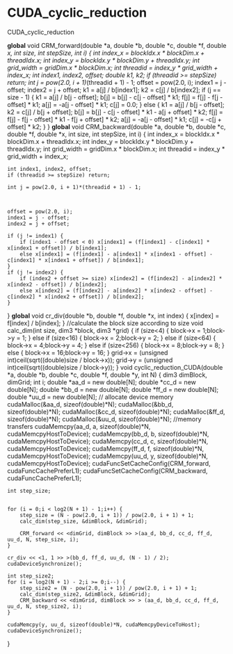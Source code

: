 # CUDA_cyclic_reduction
CUDA_cyclic_reduction


__global__ void CRM_forward(double *a, double *b, double *c, double *f, double *x, int size, int stepSize, int i) {
	int index_x = blockIdx.x * blockDim.x + threadIdx.x;
	int index_y = blockIdx.y * blockDim.y + threadIdx.y;
	int grid_width = gridDim.x * blockDim.x;
	int threadid = index_y * grid_width + index_x;
	int index1, index2, offset;
	double k1, k2;
	if (threadid >= stepSize) return;
	int j = pow(2.0, i + 1)*(threadid + 1) - 1;
	offset = pow(2.0, i);
	index1 = j - offset;
	index2 = j + offset;
	k1 = a[j] / b[index1];
	k2 = c[j] / b[index2];
	if (j == size - 1) {
		k1 = a[j] / b[j - offset];
		b[j] = b[j] - c[j - offset] * k1;
		f[j] = f[j] - f[j - offset] * k1;
		a[j] = -a[j - offset] * k1;
		c[j] = 0.0;
	}
	else {
		k1 = a[j] / b[j - offset];
		k2 = c[j] / b[j + offset];
		b[j] = b[j] - c[j - offset] * k1 - a[j + offset] * k2;
		f[j] = f[j] - f[j - offset] * k1 - f[j + offset] * k2;
		a[j] = -a[j - offset] * k1;
		c[j] = -c[j + offset] * k2;
	}
}
__global__ void CRM_backward(double *a, double *b, double *c, double *f, double *x, int size, int stepSize, int i) {
	int index_x = blockIdx.x * blockDim.x + threadIdx.x;
	int index_y = blockIdx.y * blockDim.y + threadIdx.y;
	int grid_width = gridDim.x * blockDim.x;
	int threadid = index_y * grid_width + index_x;

	int index1, index2, offset;
	if (threadid >= stepSize) return;

	int j = pow(2.0, i + 1)*(threadid + 1) - 1;



	offset = pow(2.0, i);
	index1 = j - offset;
	index2 = j + offset;

	if (j != index1) {
		if (index1 - offset < 0) x[index1] = (f[index1] - c[index1] * x[index1 + offset]) / b[index1];
		else x[index1] = (f[index1] - a[index1] * x[index1 - offset] - c[index1] * x[index1 + offset]) / b[index1];
	}
	if (j != index2) {
		if (index2 + offset >= size) x[index2] = (f[index2] - a[index2] * x[index2 - offset]) / b[index2];
		else x[index2] = (f[index2] - a[index2] * x[index2 - offset] - c[index2] * x[index2 + offset]) / b[index2];
	}
}
__global__ void cr_div(double *b, double *f, double *x, int index) {
	x[index] = f[index] / b[index];
}
//calculate the block size according to size
void calc_dim(int size, dim3 *block, dim3 *grid) {
	if (size<4) { block->x = 1;block->y = 1; }
	else if (size<16) { block->x = 2;block->y = 2; }
	else if (size<64) { block->x = 4;block->y = 4; }
	else if (size<256) { block->x = 8;block->y = 8; }
	else { block->x = 16;block->y = 16; }
	grid->x = (unsigned int)ceil(sqrt((double)size / block->x));
	grid->y = (unsigned int)ceil(sqrt((double)size / block->y));
}
void cyclic_reduction_CUDA(double *a, double *b, double *c, double *f, double *y, int N)
{
	dim3 dimBlock, dimGrid;
	int i;
	double *aa_d = new  double[N];
	double *cc_d = new  double[N];
	double *bb_d = new  double[N];
	double *ff_d = new  double[N];
	double *uu_d = new  double[N];
	// allocate device memory
	cudaMalloc(&aa_d, sizeof(double)*N);
	cudaMalloc(&bb_d, sizeof(double)*N);
	cudaMalloc(&cc_d, sizeof(double)*N);
	cudaMalloc(&ff_d, sizeof(double)*N);
	cudaMalloc(&uu_d, sizeof(double)*N);
	//memory transfers
	cudaMemcpy(aa_d, a, sizeof(double)*N, cudaMemcpyHostToDevice);
	cudaMemcpy(bb_d, b, sizeof(double)*N, cudaMemcpyHostToDevice);
	cudaMemcpy(cc_d, c, sizeof(double)*N, cudaMemcpyHostToDevice);
	cudaMemcpy(ff_d, f, sizeof(double)*N, cudaMemcpyHostToDevice);
	cudaMemcpy(uu_d, y, sizeof(double)*N, cudaMemcpyHostToDevice);
	cudaFuncSetCacheConfig(CRM_forward, cudaFuncCachePreferL1);
	cudaFuncSetCacheConfig(CRM_backward, cudaFuncCachePreferL1);

	int step_size;


	for (i = 0;i < log2(N + 1) - 1;i++) {
		step_size = (N - pow(2.0, i + 1)) / pow(2.0, i + 1) + 1;
		calc_dim(step_size, &dimBlock, &dimGrid);

		CRM_forward << <dimGrid, dimBlock >> >(aa_d, bb_d, cc_d, ff_d, uu_d, N, step_size, i);
	}

	cr_div << <1, 1 >> >(bb_d, ff_d, uu_d, (N - 1) / 2);
	cudaDeviceSynchronize();

	int step_size2;
	for (i = log2(N + 1) - 2;i >= 0;i--) {
		step_size2 = (N - pow(2.0, i + 1)) / pow(2.0, i + 1) + 1;
		calc_dim(step_size2, &dimBlock, &dimGrid);
		CRM_backward << <dimGrid, dimBlock >> > (aa_d, bb_d, cc_d, ff_d, uu_d, N, step_size2, i);
	}

	cudaMemcpy(y, uu_d, sizeof(double)*N, cudaMemcpyDeviceToHost);
	cudaDeviceSynchronize();
}

